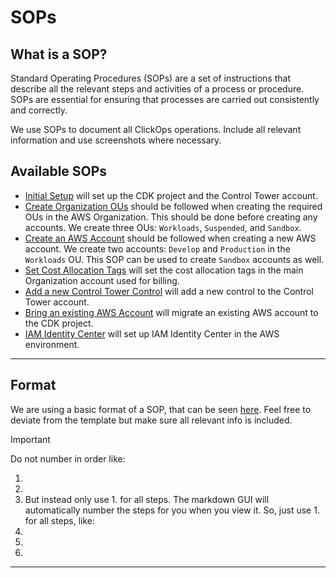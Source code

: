 # SOPs

## What is a SOP?

Standard Operating Procedures (SOPs) are a set of instructions that describe all the relevant steps and activities
of a process or procedure. SOPs are essential for ensuring that processes are carried out consistently and correctly.

We use SOPs to document all ClickOps operations. Include all relevant information and use screenshots where necessary.

## Available SOPs

- [Initial Setup](./Initial%20Setup/Initial%20Setup.md) will set up the CDK project and the Control Tower account.
- [Create Organization OUs](./Create%20Organization%20OUs/Create%20Organization%20OUs.md) should be followed when creating the required OUs in the
  AWS Organization. This should be done before creating any accounts. We create three OUs: `Workloads`, `Suspended`,
  and `Sandbox`.
- [Create an AWS Account](./Create%20an%20AWS%20Account/Create%20an%20AWS%20Account.md) should be followed when creating a new AWS account. We create two
  accounts: `Develop` and `Production` in the `Workloads` OU. This SOP can be used to create `Sandbox` accounts as well.
- [Set Cost Allocation Tags](./Set%20Cost%20Allocation%20Tags/Set%20Cost%20Allocation%20Tags.md) will set the cost allocation tags in the main Organization
  account used for billing.
- [Add a new Control Tower Control](./Add%20a%20new%20Control%20Tower%20Control/Add%20a%20new%20Control%20Tower%20Control.md) will add a new control to the Control Tower
  account.
- [Bring an existing AWS Account](./Bring%20an%20existing%20AWS%20Account/Bring%20an%20existing%20AWS%20Account.md) will migrate an existing AWS account to the
  CDK project.
- [IAM Identity Center](./IAM%20Identity%20Center/IAM%20Identity%20Center.md) will set up IAM Identity Center in the AWS environment.

---

## Format

We are using a basic format of a SOP, that can be seen [here](template.md). Feel free to deviate from the template but
make sure all relevant info is included.

> [!IMPORTANT]
> Do not number in order like:
>
> 1.
> 2.
> 3. But instead only use 1. for all steps. The markdown GUI will automatically number the steps for you when you view it.
>    So, just use 1. for all steps, like:
> 4.
> 5.
> 6.

---
